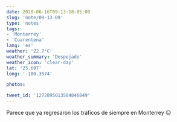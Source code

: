 ```yaml
---
date: 2020-06-16T09:13:18-05:00
slug: 'note/09-13-09'
type: 'notes'
tags:
- 'Monterrey'
- 'Cuarentena'
lang: 'es'
weather: '22.7°C'
weather_summary: 'Despejado'
weather_icon: 'clear-day'
lat: '25.697'
long: '-100.3574'

photos:

tweet_id: '1272895013584846849'
---
```

Parece que ya regresaron los tráficos de siempre en Monterrey ☹️  